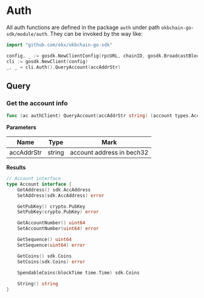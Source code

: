 # Auth

All auth functions are defined in the package `auth` under path `okbchain-go-sdk/module/auth`. They can be invoked by the way like:

```go
import "github.com/okx/okbchain-go-sdk"

config, _ := gosdk.NewClientConfig(rpcURL, chainID, gosdk.BroadcastBlock, "0.02okb", 200000, "")
cli := gosdk.NewClient(config)
_, _ = cli.Auth().QueryAccount(accAddrStr)
```

## Query

### Get the account info

```go
func (ac authClient) QueryAccount(accAddrStr string) (account types.Account, err error) 
```

**Parameters**

|  Name   | Type  |Mark|
|  ----  | ----  |----|
| accAddrStr  | string |account address in bech32|

**Results**

```go
// Account interface
type Account interface {
    GetAddress() sdk.AccAddress
    SetAddress(sdk.AccAddress) error

    GetPubKey() crypto.PubKey
    SetPubKey(crypto.PubKey) error

    GetAccountNumber() uint64
    SetAccountNumber(uint64) error

    GetSequence() uint64
    SetSequence(uint64) error

    GetCoins() sdk.Coins
    SetCoins(sdk.Coins) error

    SpendableCoins(blockTime time.Time) sdk.Coins
    
    String() string
}
```

